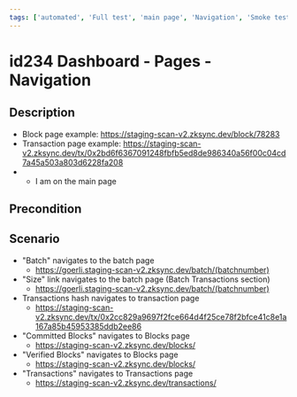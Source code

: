 ```yaml
---
tags: ['automated', 'Full test', 'main page', 'Navigation', 'Smoke test','Automated']
---
```


# id234 Dashboard - Pages - Navigation

## Description
  - Block page example: https://staging-scan-v2.zksync.dev/block/78283
  - Transaction page example: https://staging-scan-v2.zksync.dev/tx/0x2bd6f6367091248fbfb5ed8de986340a56f00c04cd7a45a503a803d6228fa208
  - - I am on the main page

## Precondition


## Scenario
- "Batch" navigates to the batch page
    - https://goerli.staging-scan-v2.zksync.dev/batch/(batchnumber)
- "Size" link navigates to the batch page (Batch Transactions section)
    - https://goerli.staging-scan-v2.zksync.dev/batch/(batchnumber)
- Transactions hash navigates to transaction page
    - https://staging-scan-v2.zksync.dev/tx/0x2cc829a9697f2fce664d4f25ce78f2bfce41c8e1a167a85b45953385ddb2ee86
- "Committed Blocks" navigates to Blocks page
    - https://staging-scan-v2.zksync.dev/blocks/
- "Verified Blocks" navigates to Blocks page
    - https://staging-scan-v2.zksync.dev/blocks/
- "Transactions" navigates to Transactions page
    - https://staging-scan-v2.zksync.dev/transactions/
